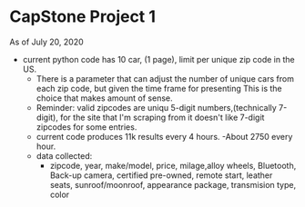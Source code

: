 # CapStone Project 1
As of July 20, 2020
- current python code has 10 car, (1 page), limit per unique zip code in the US.
  + There is a parameter that can adjust the number of unique cars from each zip code,
       but given the time frame for presenting This is the choice that makes amount of sense.
  + Reminder: valid zipcodes are uniqu 5-digit numbers,(technically 7-digit), for the site that 
       I'm scraping from it doesn't like 7-digit zipcodes for some entries.
  + current code produces 11k results every 4 hours.
      -About 2750 every hour.
  + data collected: 
      - zipcode, year, make/model, price, milage,alloy wheels, Bluetooth, Back-up camera, certified pre-owned, remote start, leather seats, sunroof/moonroof, appearance package, transmision type, color
      

  
      

